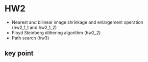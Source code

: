 # HW2
- Nearest and bilinear image shrinkage and enlargement operation (hw2_1_1 and hw2_1_2)
- Floyd Steinberg dithering algorithm (hw2_2)
- Path search (hw3)
  
## key point
